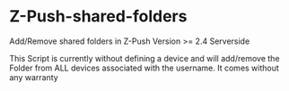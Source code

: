 # Z-Push-shared-folders
Add/Remove shared folders in Z-Push Version >= 2.4 Serverside

This Script is currently without defining a device and will add/remove the Folder from ALL devices associated with the username.
It comes without any warranty

